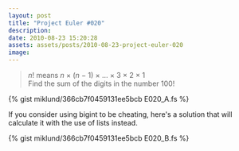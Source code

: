 ```yaml
---
layout: post
title: "Project Euler #020"
description:
date: 2010-08-23 15:20:28
assets: assets/posts/2010-08-23-project-euler-020
image: 
---
```


> <var>n</var>! means <var>n</var> &times; (<var>n</var> &minus; 1) &times; &hellip; &times; 3 &times; 2 &times; 1  
> Find the sum of the digits in the number 100!

{% gist miklund/366cb7f0459131ee5bcb E020_A.fs %}

If you consider using bigint to be cheating, here's a solution that will calculate it with the use of lists instead.

{% gist miklund/366cb7f0459131ee5bcb E020_B.fs %}
